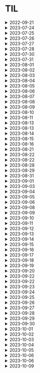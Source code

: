 # TIL 

<details>
<summary>2022-09-21</summary>


### 1. 리눅스 커맨드라인 기초
```
# print working directory
pwd
```
- ~ : 사용자의 root directory에 있음을 의미

```
# change directory
cd
```
- cd만 입력하면 root directory로 이동
- cd .. 을 입력하면, 이전 디렉토리로 이동
- / 는 절대경로를 의미


```
ls // list
```
- ls 뒤에는 -a, -l 옵션을 붙일 수 있음
> - a : 숨긴 파일/폴더까지 보여줌
> - l : 자세한 내용 (권한, 수정 날짜 등) 출력
> - 합쳐서 -al 옵션 사용 가능


### vim 사용법
> window에서 git bash를 사용할 때, default editor로 vim을 세팅했기 때문에, git을 사용하려면 반드시 vim을 사용할 줄 알아야 한다
(최소 파일 수정하는 것까지는 알아야 git을 다룰 수 있음)
```
vim // 문자 편집기
```
- vim test.txt 등으로 없는 파일 즉시 생성 가능
- vim 에디터 처음 켰을 때에는 명령 모드로 진입 (입력 불가능)
- 입력모드 전환 ->  `i`
- 입력모드 빠져나오기 -> `esc`
- 단순 저장 -> `:w` + `enter`(단순 저장, write)
- vim 빠져나오기 -> `:q` (빠져나오기, quit)
- 저장하고 빠져나오기 -> `:wq!` (write and quit)

```
vim 에서 문서 비정상적 종료 되었을 경우
```
- 리커버리 모드가 켜짐
- 대문자 R로 들어가서 저장하고, :wq로 나옴
- 다시 들어가도 attention 명령 출력됨
> - 이 경우, 메세지에 출력되는 .파일명.txt.swp 파일 삭제
> - rm.파일명.txt.swp로 지우거나, 디렉토리에서 바로 삭제


### commit

#### 정의
- The "commit" commend is used to save your changes to the local repository.
- 커밋 하나는 독립적인 버전을 나타냄
- The git commit command captures a snapshot of the project's currently staged changes.
- 스냅샷(사진)과 유사

#### 언제 커밋을 만드는가?
- logical한 변경이 있을 때 만듦
- 가능하다면 커밋 단위는 작을 수록 좋음 (rollback을 위함)


### Git ignore
`.gitignore`이란?
> - Project에 원하지 않는 Backup File이나 Log File , 혹은 컴파일 된 파일들을 Git에서 제외시킬수 있는 설정 File이다.
> - 운영 체계, 사용 툴, 언어 선택
> - https://www.toptal.com/developers/gitignore

</details>




<details>
<summary>2023-07-24</summary>
  
- Atomic Habits 1챕터 -> Good Habits, Bad Habits  <br>
- html 문법 -> 토글 만들기 (details)  <br>
- 시간 관리 타임 트래커

</details>


<details>
<summary>2023-07-25</summary>
  
- vscode 에 git bash 기본 터미널 설정 변경
    - git bash 터미널 vscode 바깥에 뜨는 문제 해결
- git clone & commit & push 구조 떠올리기
- 신체 교정 운동
  
</details>


<details>
<summary>2023-07-26</summary>
  
- 개인 과제 -> 인게임 보상이 결제에 미치는 영향 파악
    - 가설 기각, 후속 분석 위한 새로운 가설 제안 필요
- 타임 트래커 -> 시간 계획 지키기 성공
    - 기상 시간, 출근 전 독서, To Do 해결 
  
</details>


<details>
<summary>2023-07-27</summary>
  
- 주니어 데이터 분석가 모임 참석
    - 데잇걸즈, 지난 6개월 회고, 앞으로의 6개월 계획
  
</details>




<details>
<summary>2023-07-28</summary>
  
- 개인 과제 발전안
- 타임 트래커
- 삶 돌보기 
  
</details>


<details>
<summary>2023-07-30</summary>
  
- 타임 트래커
- 가족과 시간 보내기
- 내 삶 돌봄, 감사일기
  
</details>



<details>
<summary>2023-07-31</summary>
  
- 타임 트래커
- 운동, 신체 교정
- 내 삶 돌봄, 감사일기
  
</details>


<details>
<summary>2023-08-01</summary>
  
- 타임 트래커
- 시뮬레이터 > 깃 브랜치, 머지, 풀 리퀘스트 (for 협업)
  
</details>




<details>
<summary>2023-08-02</summary>
  
- 타임 트래커
- python 프로그래밍, 깃으로 협업 익숙해지기
- 삶 돌보기 (to do)
  
</details>


<details>
<summary>2023-08-03</summary>
  
- 타임 트래커
- python 프로그래밍 (딕셔너리), 깃 명령어
- 삶 돌보기 (to do)
  
</details>


<details>
<summary>2023-08-04</summary>
  
- 타임 트래커
- 삶 돌보기 (to do)
  
</details>


<details>
<summary>2023-08-05</summary>
  
- 타임 트래커
- 업무 develop
    - 타임트래커 주니어 플래너 챌린지 참여
  
</details>

<details>
<summary>2023-08-06</summary>
  
- 타임 트래커
- 업무 develop
    - 타임트래커 주니어 플래너 챌린지 참여
    - excel 데이터 도구 사용
  
</details>

<details>
<summary>2023-08-07</summary>
  
- 주니어 플래너 (타임트래커 체험단)
- 업무 develop
    - python class 이해
        - https://rebro.kr/133
        - 내 언어로 정리하고, 시뮬 코드에 적용 필요
- 운동 (pt)        
  
</details>


<details>
<summary>2023-08-08</summary>
  
- 주니어 플래너 (타임트래커 체험단)
- 삶 챙기기
    - 휴가 전 집 정리
</details>

<details>
<summary>2023-08-09</summary>
  
> - 8/9 ~ 8/13 여름 휴가
- 주니어 플래너 (타임트래커 체험단) 
</details>



<details>
<summary>2023-08-10</summary>
  
> - 8/9 ~ 8/13 여름 휴가
- 주니어 플래너 (타임트래커 체험단) 
</details>

<details>
<summary>2023-08-11</summary>
  
> - 8/9 ~ 8/13 여름 휴가
- 주니어 플래너 (타임트래커 체험단) 
</details>





<details>
<summary>2023-08-13</summary>
  
- 여름 휴가 끝! 월요일 업무 준비
    - 놓친 슬랙 메세지 리딩, 업무 따라가기
    - 타임 트래커 작성
- 삶 챙기기
    - 짐 정리, 몸 건강 챙기기
  
</details>



<details>
<summary>2023-08-13</summary>
  
- 주니어 트래커
- python develop
    - 함수 안에서 함수 호출하기
    - 기능 class로 묶기
  
</details>

<details>
<summary>2023-08-14</summary>
  
- 삶 돌보기 : 필라테스
- 주니어 트래커
- 업무 발전
    - 업무 회고 : 업무 발전을 위한 공부는 업무 외 시간에
    - 업무 발전을 위해 필요한 공부
        - SQL (튜닝이 가능한 수준)
        - Python (원하는 기능 구현할 수 있는 수준)
  
</details>


<details>
<summary>2023-08-15</summary>
  
- 주니어 트래커
- 업무 발전 python develop
    - 함수 안에서 함수 호출
    - py 파일끼리 서로 호출하기
  
</details>



<details>
<summary>2023-08-16</summary>
  
- 삶 돌보기 : pt
- 주니어 트래커
- 업무 발전
    - 업무 회고 : 업무사항 전달 전 셀프 체크
        - 놓친 건 없는가? 제대로 된 정보를 전달하고 있는가?
    - Python 시뮬레이터 완성 (내가 해냄!)
        - 헤메던 부분 해결 : 누적 점수화 / 라운드 변경 시 새 변수에 누적합으로 넣어줌
  
</details>


<details>
<summary>2023-08-21</summary>
  
- 주니어 트래커
- 업무 발전
    - 업무 회고 : 상사는 무엇을 궁금해 하는가?
        - 묻지 않아도 추가로 전달할 수 있는 "쓸모있는 정보"
        - "믿을 수 있는" 정보
    - Python 시뮬레이터 디버깅
        - 앨범 리워드 수정
        - 포인트 시스템 리워드 수정
        - 추가 필요 : 포인트 시스템 리워드 -> 카드팩
  
</details>



<details>
<summary>2023-08-22</summary>
    
- 삶 돌보기 : 필라테스!
- 주니어 트래커
- 업무 발전
    - 업무 체크리스트 만들기 : 내가 자주 실수하는 것들 모아서, 다시 실수하지 않도록
- 팀 따또같 발표자료 준비 : Python 관련 (블로그 업데이트 하기)
  
</details>



<details>
<summary>2023-08-22</summary>
    
- 주니어 트래커
- 업무 발전
    - 시뮬레이션 필요한 데이터 컬럼 타입 추가
- 팀 따또같 모임 : Python 공부 내용 발표
  
</details>


<details>
<summary>2023-08-28</summary>
    
- 주니어 트래커
- 업무 발전
    - 시뮬레이션 필요한 데이터 추가 (sp)
    - 표준 편차, z-score를 활용한 7일 이동평균 트래킹
  
</details>



<details>
<summary>2023-08-29</summary>

- 삶 돌보기 : 필라테스
- 주니어 트래커
- 업무 발전
    - 시뮬레이션 데이터 / 실제 데이터 비교
    - 업무 커뮤니케이션 코스트 줄이기 : 오픈된 장소에서, 모두가 볼 수 있게, 다시 되물을만한 정보는 미리 제공하여 시간 낭비 하지 않기
  
</details>


<details>
<summary>2023-08-31</summary>

- 삶 돌보기 : 피티
- 주니어 트래커
- 업무 발전
    - 시뮬레이션 데이터 / 실제 데이터 비교 : 퀘스트 난이도 의도된 것인지 기획에 전달 (시뮬레이션 상 너무 어려워짐)
    - 업무 커뮤니케이션 코스트 줄이기 : 시뮬레이션 버전과 공유 문서 버전 맞추기
  
</details>



<details>
<summary>2023-09-01</summary>

- 삶 돌보기 : 집 정리
- 주니어 트래커
- 업무 발전
    - AURORA / REDSHIFT 데이터 집계 차이 발견
        - 1. 씽크가 늦게 되어서 다를 수 있음
        - 2. aurora에서 update쳤어도, 해당 유저가 계속 접속중이면 db에 반영되지 않아서 다를 수 있음
        - 3. 인수 합병 때 넘어온 데이터들이 있어서, 인수 이후 한 번도 들어오지 않았다면 새로운 register_date가 생성되었을 수 있음
  
</details>


<details>
<summary>2023-09-03</summary>

- 삶 돌보기 : 씽크대 보수공사, 집 정리
- 주니어 트래커
  
</details>


<details>
<summary>2023-09-04</summary>

- 주니어 트래커
- 업무 발전 : 협업 상황에서 스프레드 시트 활용해서 협업 cost 줄이기, 파라미터 입력창 (쿼리 베이스) 사용해서 대시보드 수정하기
  
</details>


<details>
<summary>2023-09-05</summary>

- 삶 돌보기 : 필라테스
- 주니어 트래커
- 업무 발전
    - 데이터 시각화 : 척도가 다른 두 데이터를 한 그래프 안에 표현해야 할 때 -> 이중축, 같은 형태의 그래프 (선 + 선) 사용하기, 기준 맞추기 (7일 이동평균이라면, 나머지 하나도 7일 이동평균으로)
</details>


<details>
<summary>2023-09-06</summary>

- 삶 돌보기 : 식습관 관리 시작
- 주니어 트래커
- 업무 발전
    - 협업! 내가 지금 해야하는 일 주체적으로 찾아서 하기
</details>


<details>
<summary>2023-09-08</summary>

- 삶 돌보기 : 식습관 관리, 걷기 운동
- 주니어 트래커
- 업무 발전
    - 내가 해온 일 & 성과 정리, 앞으로 해야할 일과 내고싶은 성과를 위해 해야할 일 정리

</details>


<details>
<summary>2023-09-09</summary>

- 삶 돌보기 : 식습관 관리
- 경력 기술서 업데이트, 포트폴리오 페이지 업데이트

</details>


<details>
<summary>2023-09-10</summary>

- 삶 돌보기 : 식습관 관리, 걷기 운동
- 지난 주 업무 회고, 다음 주 해야 할 일 정리
    - 지난 주 업무 아쉬웠던 점 : 한 번에 처리할 수 있는 일을 두 번씩 나누어 해서 두 배의 시간이 쓰였음. 한 번에 할 수 있는 일이 뭐가 있는지 확인해보고, 시간을 효율적으로 써야 다른 걸 할 시간이 늘어남
    - 다음 주 해야할 일 : 월요일 출근하자마자 라이브 모니터링 (필수!!)

</details>




<details>
<summary>2023-09-11</summary>

- 주니어 트래커
- 형우 깃 입문 도와주기
    - 깃 기본 설정
    - 원격 저장소 <> 로컬 연결
    - 브랜치 개념 알려주기
    - 단순 저장으로 안 될 때 명령어
        - git add -A
        - ctrl + s re test
        - 한컴 문제인지 확인
        - 한컴 문제 아니고, git add . 을 원래 했었는데 이 부분을 -am으로 대체하는 과정에서 생긴 문제 ㅎㅎ;
<<<<<<< HEAD
        - ignore 파일 삭제
=======
>>>>>>> test

</details>



<details>
<summary>2023-09-12</summary>

- 삶 돌보기 : 식습관 관리, 필라테스
- 업무 발전 :  
    - 지표 정의 : n시점 이후에 획득한 카드, register_date / update_date 중 어떤 지표를 사용해서 집계할 것인지 
        -> update_date 사용하기로 (획득한 시점 이후에 오픈한 경우 새로운 아이템을 획득하기 때문에 집계 필요)
    - 데이터 시각화 : 읽는 이가 원하는 시각 자료 만들기
        - 내가 생각했던 보기 편한 자료는 단위를 10 단위로 잘라서 x축에 나타내는 것이었지만, 읽는이(헤드)는 그렇게 생각하지 않음. 리대시의 순서 오더 문제로 인해 단위를 0부터 수치화 해서 표현했는데, 단위를 변환해서 읽는 것이 아닌 0~ 수치 그대로 해석해서 곤란했음. 
        - 시간이 얼마나 걸렸고, 얼마나 멋진 코드를 짰는지가 중요한 게 아님. 단순하고 때로는 무식하더라도 읽는 이가 이 자료를 보고 전달하고자 하는 바를 명확하게 이해할 수 있도록 데이터를 표현하는 것이 분석가에게는 중요한 덕목이 될 것.

</details>




<details>
<summary>2023-09-13</summary>

- 삶 돌보기 : 식습관 관리, 작은 성공 경험 만들기 (포트폴리오에 1시간 쓰기)
- 업무 발전 :  
    - 주체적 업무 수행 : 기획팀에 단순히 데이터만 던져줄 수 있는 일이었지만, 내가 먼저 이런 저런 제안안을 줬기 때문에 wc 천장 수치 집계는 나의 업무가 되었음. 앞으로도 내가 아쉬움을 느끼는 부분들 (우리는 단순히 숫자만 주는 부서가 아닌데, 모든 의사결정은 기획팀이 하는 것 같다고 느껴왔음) 에 있어 주체적이고 능동적으로 일할 필요가 있다!
        -내가 먼저 제안안을 가져갔기 때문에 잘했다고 칭찬받은 것. 말씀했던 내용 (그래프, 수치) 만 가져갔다면 실장님께 인정받기 어려웠을 테다. 시키는 일도 못하는 단계 -> 시키는 일은 해내는 단계 -> 시키지 않았는데 생각하지 못한 것까지 해오는 단계로 나아가기 위해 계속해서 고민하자!

</details>


<details>
<summary>2023-09-14</summary>

- 삶 돌보기 : 식습관 관리, 주니어 트래커, 작은 성공 경험 만들기 (포트폴리오에 1시간 쓰기)
- 업무 발전 : 
    - 데이터 그립 사용법 익히기
    - 슈퍼셋 사용법 익히기

</details>

<details>
<summary>2023-09-15</summary>

- 삶 돌보기 : 식습관 관리, 주니어 트래커, 운동(PT)
- 업무 발전 : 
    - 슈퍼셋에 익숙해지기
    - 파이썬 스터디 참여

</details>

<details>
<summary>2023-09-16</summary>

- 삶 돌보기 : 식습관 관리, 주니어 트래커
- 데잇걸즈 네트워킹 모임 참석
    - 다양한 산업에서 데이터 분석가/기획자/개발자로 일하는 데잇걸즈 1~6기 구성원들의 생생한 직무 이야기를 들을 수 있었다
    - 더 열심히 살아야겠다! 더 공부하고, 업무에 적용하고, 발전시켜나가며 이들에게 도움받고, 도움줄 수 있는 구성원이 되고 싶은 열망이 더더욱 커졌다
    - 앞으로 일을 대할 때 어떤 마음가짐으로 일을 대해야 할지 깊게 고민할 수 있는 자리였다


</details>


<details>
<summary>2023-09-17</summary>

- 삶 돌보기 : 식습관 관리, 주니어 플래너(주니어리)
- 트래커스 브랜딩 모임 참여

</details>

<details>
<summary>2023-09-18</summary>

- 삶 돌보기 : 식습관 관리, 주니어 플래너(주니어리)
- 트래커스 브랜딩 모임 인증

</details>



<details>
<summary>2023-09-19</summary>

- 삶 돌보기 : 식습관 관리, 운동(필라테스)
- 트래커스 브랜딩 모임 참여, 인증
- 업무 스터디 : Python 스터디

</details>


<details>
<summary>2023-09-20</summary>

- 삶 돌보기 : 식습관 관리, 개인 운동
- 트래커스 브랜딩 모임 참여, 인증
- 업무 발전 : Python
    - 엄청 멋지고 대단한 코드가 아니더라도 이가 없으면 잇몸으로의 정신으로, 내가 할 줄 아는 방법을 동원해서 해냈다!! 멋진 코드, 대단한 코드도 좋지만 내가 할 수 있는 방법을 동원해서 due date를 맞추는 게 더 중요하다

</details>



<details>
<summary>2023-09-22</summary>

- 삶 돌보기 : 식습관 관리
- 트래커스 브랜딩 모임 참여, 인증
</details>



<details>
<summary>2023-09-22</summary>

- 삶 돌보기 : 식습관 관리, 운동 (PT)
- 트래커스 브랜딩 모임 참여, 인증
- 업무 발전 : SQL - Redash Alert
    - 처음 하는 앨럿 만들기 업무라 많이 헤메고 어려웠고, 내가 못 할 것 같았지만 결국 해냈다. 다 사람이 하는 일이고 못 할 일은 없다. 처음이라 미숙할 수는 있지만 할 수 있는 일이라고 생각하고 하나씩 문제를 해결해 나가면 된다는 걸 배운 하루.
</details>



<details>
<summary>2023-09-23</summary>

- 삶 돌보기 : - 
- 트래커스 브랜딩 모임 참여, 인증
- 개인 회고 : 나를 돌보지 않으니 하루가 무너지는 걸 알았다. 내일은 조금 더 힘내서 나를 돌아보고, 챙겨보자!
</details>


<details>
<summary>2023-09-24</summary>

- 삶 돌보기 : 식습관 관리
- 트래커스 브랜딩 모임 참여, 인증 - 일 주일 회고
- 이력서, 경력기술서 업데이트
</details>


<details>
<summary>2023-09-25</summary>

- 삶 돌보기 : 식습관 관리
- 트래커스 브랜딩 모임 참여, 인증
- 이력서, 경력기술서 업데이트
</details>



<details>
<summary>2023-09-26</summary>

- 삶 돌보기 : 식습관 관리
- 트래커스 브랜딩 모임 참여, 인증
- 성과 : 열심히 해온 결과가 있었던 날!! 대견하다. 스스로에게 자신감을 갖고 앞으로도 계속 앞으로 나아가자.
</details>



<details>
<summary>2023-09-27</summary>

- 삶 돌보기 : 식습관 관리
- 트래커스 브랜딩 모임 참여, 인증
- 영적 시간 : 가족들과 시간 보내기 (아버지 생신!) 가족의 소중함을 알게 된 하루
- 지적 시간 : 채용 과제 초안 그리기
</details>



<details>
<summary>2023-09-28</summary>

- 트래커스 브랜딩 모임 참여, 인증
- 영적 시간 : 가족들과 시간 보내기
- 지적 시간 : 채용 과제
</details>




<details>
<summary>2023-09-29</summary>

- 트래커스 브랜딩 모임 참여, 인증
- 영적 시간 : 가족들과 시간 보내기 (추석 당일!)
- 지적 시간 : 채용 과제 -> 가족들과 시간도 보내고, 채용 과제 하러 오후에 내 시간도 잘 사용했다. 트래커스 덕분이다. 앞으로도 지금처럼 시간을 잘 관리해서 시간 관리의 마스터가 되어보자!
</details>


<details>
<summary>2023-09-30</summary>

- 트래커스 브랜딩 모임 참여, 인증
    - 트래커스 모임 참여율 100% !! 진짜 대견하다
- 지적 시간 : 채용 과제
- 영적 시간 : 놀고 싶은 마음 이겨내고 과제 하러 서울로 왔다. 아쉽지만 지금 당장 내 눈 앞에 놓인 task에 집중하자!
</details>

<details>
<summary>2023-10-01</summary>

- 트래커스 브랜딩 모임 참여, 인증
    - 트래커스 모임 참여율 100% 으로 완주 끝!!
- 지적 시간 : 채용 과제
- 영적 시간 : 아침 시간 활용하기 위해서 일부러 당근 약속 잡고 일찍 일어났다. 오후에 낮잠 꾹 참고 지금 해야할 일에 집중했다. 
</details>


<details>
<summary>2023-10-02</summary>

- 지적 시간 : 채용 과제
- 영적 시간 : 아침에 일어나서 바로 샤워하고 정신 깨워서 할 일 수행했다! 수면시간을 컨트롤 하지 못하는 게 내심 불만이었는데, 앞으로도 오늘처럼만 해도 좋을 것 같다
</details>




<details>
<summary>2023-10-03</summary>

- 지적 시간 : 채용 과제
- 영적 시간 : 아침에 일어나서 운동 다녀오고, 컨디션 조절을 아주 잘 했다!! 아주 아주 뿌듯하다
- 업무 : 라이브 모니터링 별 문제 없이 잘 수행되었다. 모니터링 시간 전에 제대로 작동하는 지 다시 한 번 확인했기 때문에 문제가 없을 수 있었다.
</details>




<details>
<summary>2023-10-04</summary>

- 지적 시간 : 채용 과제
</details>


<details>
<summary>2023-10-05</summary>

- 지적 시간 : 채용 과제
</details>



<details>
<summary>2023-10-06</summary>

- 지적 시간 : 채용 과제
</details>




<details>
<summary>2023-10-06</summary>

- 지적 시간 : 트래커스 열정상, 트래커스 서포터 회의
</details>




<details>
<summary>2023-10-09</summary>

- 지적 시간 : 브랜딩 트래커스 서포터 회의, 트래커스 참여
</details>
